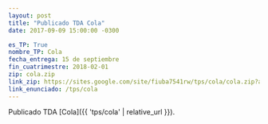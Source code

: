```yaml
---
layout: post
title: "Publicado TDA Cola"
date: 2017-09-09 15:00:00 -0300

es_TP: True
nombre_TP: Cola
fecha_entrega: 15 de septiembre
fin_cuatrimestre: 2018-02-01
zip: cola.zip
link_zip: https://sites.google.com/site/fiuba7541rw/tps/cola/cola.zip?attredirects=0&d=1
link_enunciado: /tps/cola
---
```


Publicado TDA [Cola]({{ 'tps/cola' | relative_url }}).

